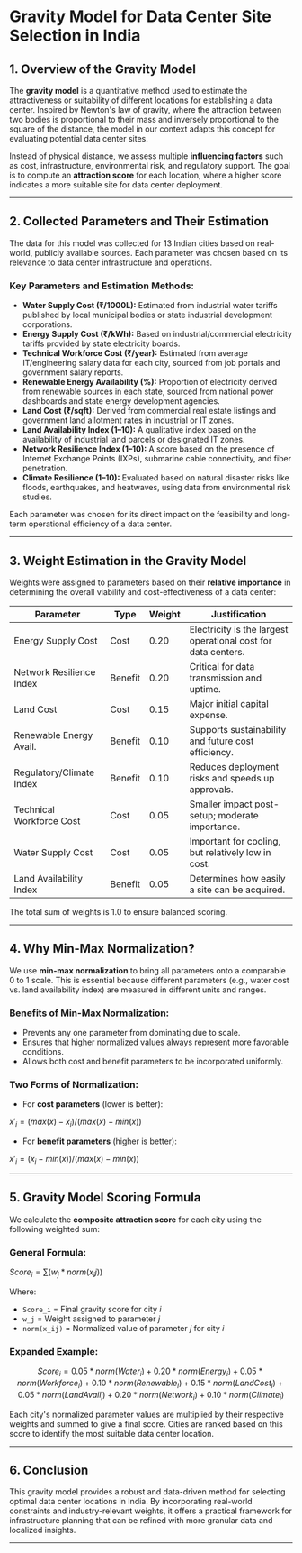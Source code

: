 # Gravity Model for Data Center Site Selection in India

## 1. Overview of the Gravity Model

The **gravity model** is a quantitative method used to estimate the attractiveness or suitability of different locations for establishing a data center. Inspired by Newton's law of gravity, where the attraction between two bodies is proportional to their mass and inversely proportional to the square of the distance, the model in our context adapts this concept for evaluating potential data center sites.

Instead of physical distance, we assess multiple **influencing factors** such as cost, infrastructure, environmental risk, and regulatory support. The goal is to compute an **attraction score** for each location, where a higher score indicates a more suitable site for data center deployment.

---

## 2. Collected Parameters and Their Estimation

The data for this model was collected for 13 Indian cities based on real-world, publicly available sources. Each parameter was chosen based on its relevance to data center infrastructure and operations.

### Key Parameters and Estimation Methods:

- **Water Supply Cost (₹/1000L):** Estimated from industrial water tariffs published by local municipal bodies or state industrial development corporations.
- **Energy Supply Cost (₹/kWh):** Based on industrial/commercial electricity tariffs provided by state electricity boards.
- **Technical Workforce Cost (₹/year):** Estimated from average IT/engineering salary data for each city, sourced from job portals and government salary reports.
- **Renewable Energy Availability (%):** Proportion of electricity derived from renewable sources in each state, sourced from national power dashboards and state energy development agencies.
- **Land Cost (₹/sqft):** Derived from commercial real estate listings and government land allotment rates in industrial or IT zones.
- **Land Availability Index (1–10):** A qualitative index based on the availability of industrial land parcels or designated IT zones.
- **Network Resilience Index (1–10):** A score based on the presence of Internet Exchange Points (IXPs), submarine cable connectivity, and fiber penetration.
- **Climate Resilience (1–10):** Evaluated based on natural disaster risks like floods, earthquakes, and heatwaves, using data from environmental risk studies.

Each parameter was chosen for its direct impact on the feasibility and long-term operational efficiency of a data center.

---

## 3. Weight Estimation in the Gravity Model

Weights were assigned to parameters based on their **relative importance** in determining the overall viability and cost-effectiveness of a data center:

| Parameter                | Type    | Weight | Justification                                                 |
| ------------------------ | ------- | ------ | ------------------------------------------------------------- |
| Energy Supply Cost       | Cost    | 0.20   | Electricity is the largest operational cost for data centers. |
| Network Resilience Index | Benefit | 0.20   | Critical for data transmission and uptime.                    |
| Land Cost                | Cost    | 0.15   | Major initial capital expense.                                |
| Renewable Energy Avail.  | Benefit | 0.10   | Supports sustainability and future cost efficiency.           |
| Regulatory/Climate Index | Benefit | 0.10   | Reduces deployment risks and speeds up approvals.             |
| Technical Workforce Cost | Cost    | 0.05   | Smaller impact post-setup; moderate importance.               |
| Water Supply Cost        | Cost    | 0.05   | Important for cooling, but relatively low in cost.            |
| Land Availability Index  | Benefit | 0.05   | Determines how easily a site can be acquired.                 |

The total sum of weights is 1.0 to ensure balanced scoring.

---

## 4. Why Min-Max Normalization?

We use **min-max normalization** to bring all parameters onto a comparable 0 to 1 scale. This is essential because different parameters (e.g., water cost vs. land availability index) are measured in different units and ranges.

### Benefits of Min-Max Normalization:

- Prevents any one parameter from dominating due to scale.
- Ensures that higher normalized values always represent more favorable conditions.
- Allows both cost and benefit parameters to be incorporated uniformly.

### Two Forms of Normalization:

- For **cost parameters** (lower is better):


$x'_i = (max(x) - x_i) / (max(x) - min(x))$


- For **benefit parameters** (higher is better):


$x'_i = (x_i - min(x)) / (max(x) - min(x))$


---

## 5. Gravity Model Scoring Formula

We calculate the **composite attraction score** for each city using the following weighted sum:

### General Formula:


$Score_i = ∑ (w_j * norm(x_ij))$


Where:

- `Score_i` = Final gravity score for city _i_
- `w_j` = Weight assigned to parameter _j_
- `norm(x_ij)` = Normalized value of parameter _j_ for city _i_

### Expanded Example:

$$Score_i = 0.05 * norm(Water_i) +
          0.20 * norm(Energy_i) +
          0.05 * norm(Workforce_i) +
          0.10 * norm(Renewable_i) +
          0.15 * norm(LandCost_i) +
          0.05 * norm(LandAvail_i) +
          0.20 * norm(Network_i) +
          0.10 * norm(Climate_i)$$

Each city's normalized parameter values are multiplied by their respective weights and summed to give a final score. Cities are ranked based on this score to identify the most suitable data center location.

---

## 6. Conclusion

This gravity model provides a robust and data-driven method for selecting optimal data center locations in India. By incorporating real-world constraints and industry-relevant weights, it offers a practical framework for infrastructure planning that can be refined with more granular data and localized insights.

---
